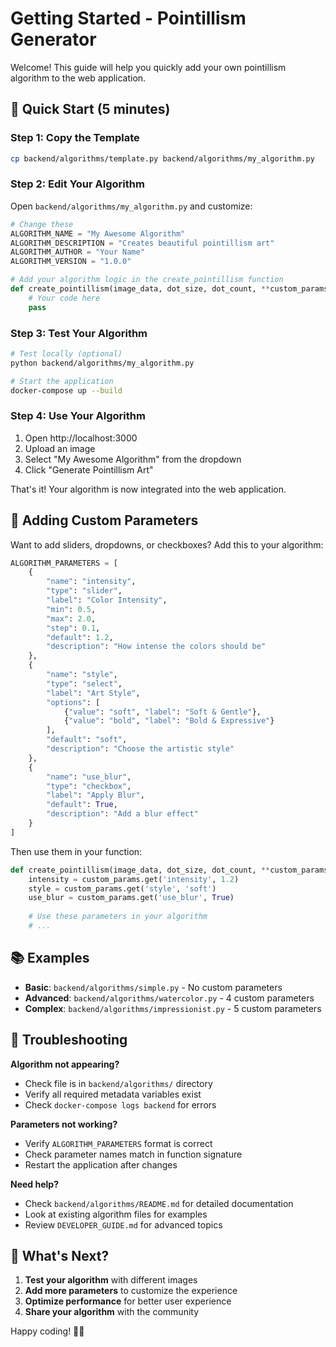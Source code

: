 # Getting Started - Pointillism Generator

Welcome! This guide will help you quickly add your own pointillism algorithm to the web application.

## 🚀 Quick Start (5 minutes)

### Step 1: Copy the Template
```bash
cp backend/algorithms/template.py backend/algorithms/my_algorithm.py
```

### Step 2: Edit Your Algorithm
Open `backend/algorithms/my_algorithm.py` and customize:

```python
# Change these
ALGORITHM_NAME = "My Awesome Algorithm"
ALGORITHM_DESCRIPTION = "Creates beautiful pointillism art"
ALGORITHM_AUTHOR = "Your Name"
ALGORITHM_VERSION = "1.0.0"

# Add your algorithm logic in the create_pointillism function
def create_pointillism(image_data, dot_size, dot_count, **custom_params):
    # Your code here
    pass
```

### Step 3: Test Your Algorithm
```bash
# Test locally (optional)
python backend/algorithms/my_algorithm.py

# Start the application
docker-compose up --build
```

### Step 4: Use Your Algorithm
1. Open http://localhost:3000
2. Upload an image
3. Select "My Awesome Algorithm" from the dropdown
4. Click "Generate Pointillism Art"

That's it! Your algorithm is now integrated into the web application.

## 🎨 Adding Custom Parameters

Want to add sliders, dropdowns, or checkboxes? Add this to your algorithm:

```python
ALGORITHM_PARAMETERS = [
    {
        "name": "intensity",
        "type": "slider",
        "label": "Color Intensity",
        "min": 0.5,
        "max": 2.0,
        "step": 0.1,
        "default": 1.2,
        "description": "How intense the colors should be"
    },
    {
        "name": "style",
        "type": "select",
        "label": "Art Style",
        "options": [
            {"value": "soft", "label": "Soft & Gentle"},
            {"value": "bold", "label": "Bold & Expressive"}
        ],
        "default": "soft",
        "description": "Choose the artistic style"
    },
    {
        "name": "use_blur",
        "type": "checkbox",
        "label": "Apply Blur",
        "default": True,
        "description": "Add a blur effect"
    }
]
```

Then use them in your function:
```python
def create_pointillism(image_data, dot_size, dot_count, **custom_params):
    intensity = custom_params.get('intensity', 1.2)
    style = custom_params.get('style', 'soft')
    use_blur = custom_params.get('use_blur', True)
    
    # Use these parameters in your algorithm
    # ...
```

## 📚 Examples

- **Basic**: `backend/algorithms/simple.py` - No custom parameters
- **Advanced**: `backend/algorithms/watercolor.py` - 4 custom parameters
- **Complex**: `backend/algorithms/impressionist.py` - 5 custom parameters

## 🐛 Troubleshooting

**Algorithm not appearing?**
- Check file is in `backend/algorithms/` directory
- Verify all required metadata variables exist
- Check `docker-compose logs backend` for errors

**Parameters not working?**
- Verify `ALGORITHM_PARAMETERS` format is correct
- Check parameter names match in function signature
- Restart the application after changes

**Need help?**
- Check `backend/algorithms/README.md` for detailed documentation
- Look at existing algorithm files for examples
- Review `DEVELOPER_GUIDE.md` for advanced topics

## 🎯 What's Next?

1. **Test your algorithm** with different images
2. **Add more parameters** to customize the experience
3. **Optimize performance** for better user experience
4. **Share your algorithm** with the community

Happy coding! 🎨✨
